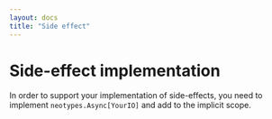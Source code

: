 ```yaml
---
layout: docs
title: "Side effect"
---
```


# Side-effect implementation

In order to support your implementation of side-effects, you need to implement `neotypes.Async[YourIO]` and add to the implicit scope.